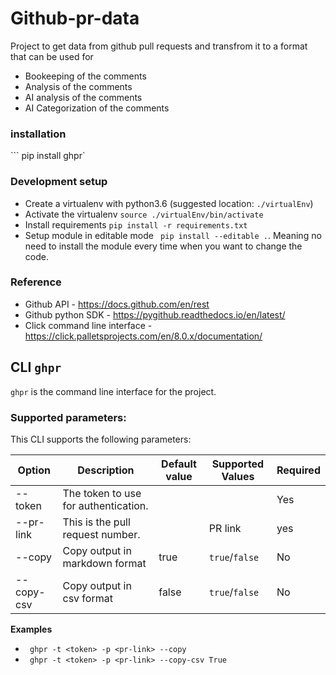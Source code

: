 # Github-pr-data
Project to get data from github pull requests and transfrom it to a format that can be used for 

* Bookeeping of the comments 
* Analysis of the comments
* AI analysis of the comments
* AI Categorization of the comments

### installation 
``` pip install ghpr` 

### Development setup 

* Create a virtualenv with python3.6 (suggested location: `./virtualEnv`)
* Activate the virtualenv ```source ./virtualEnv/bin/activate```
* Install requirements ```pip install -r requirements.txt```
* Setup module in editable mode ``` pip install --editable .```. Meaning no need to install the module every time when you want to change the code.

### Reference

* Github API - https://docs.github.com/en/rest
* Github python SDK - https://pygithub.readthedocs.io/en/latest/
* Click command line interface - https://click.palletsprojects.com/en/8.0.x/documentation/
## CLI `ghpr`
`ghpr` is the command line interface for the project.

### Supported parameters:

This CLI supports the following parameters:

| Option | Description | Default value | Supported Values |  Required |
| --- | --- | --- | --- | --- |
| --token | The token to use for authentication.  |  |  | Yes|
| --pr-link | This is the pull request number. | | PR link  | yes |
| --copy | Copy output in markdown format | true | `true`/`false`  | No |
| --copy-csv | Copy output in csv format | false | `true`/`false`  | No |

**Examples** 

* ``` ghpr -t <token> -p <pr-link> --copy```
* ``` ghpr -t <token> -p <pr-link> --copy-csv True```
